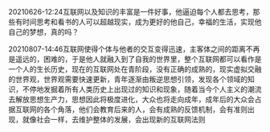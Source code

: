 20210626-12:24互联网以及知识的丰富是一件好事，他逼迫每个人都去思考，那些有时间思考和看书的人可以超越现实，成为更好的他自己，幸福的生活，实现他自己的梦想，真的吗？

20210807-14:46互联网使得个体与他者的交互变得迅速，主客体之间的距离不再是遥远的，困难的，于是他人就融入到了自我的世界里，整个互联网都可以看作是一个人的生长历史，现在的互联网处在青阶段，没有正确的成熟的，现实虚拟交融的世界观，世界观需要快速更新，青年逐渐由叛逆思想引领，发现各个领域的知识，不停地发掘着所有人类历史上出现过的知识和现象，随着当今个人主义的潮流去解放思想生产力，思想因此将极度进化，大众也将走向成年，成年后的大众会占据互联网的各个角落，他们会教育后来的人，会有成熟的反馈机制，会有准则出现，就像社会一样，去维护整体的发展，会出现新的互联网法则